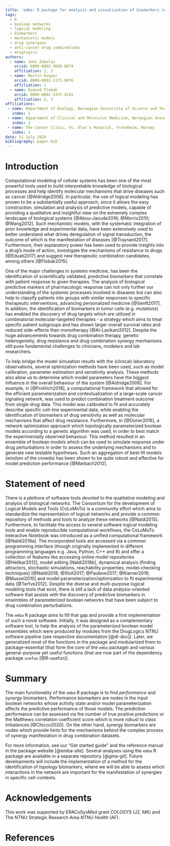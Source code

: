 ```yaml
---
title: 'emba: R package for analysis and visualization of biomarkers in boolean model ensembles'
tags:
  - R
  - boolean networks
  - logical modeling
  - biomarkers
  - mechanistic models
  - drug synergies
  - anti-cancer drug combinations
  - druglogics
authors:
  - name: John Zobolas
    orcid: 0000-0002-3609-8674
    affiliation: 1, 2
  - name: Martin Kuiper
    orcid: 0000-0002-1171-9876
    affiliation: 1
  - name: Åsmund Flobak
    orcid: 0000-0002-3357-425X
    affiliation: 2, 3
affiliations:
 - name: Department of Biology, Norwegian University of Science and Technology (NTNU), Trondheim, Norway
   index: 1
 - name: Department of Clinical and Molecular Medicine, Norwegian University of Science and Technology (NTNU), Trondheim, Norway
   index: 2
 - name: The Cancer Clinic, St. Olav’s Hospital, Trondheim, Norway
   index: 3
date: 31 July 2020
bibliography: paper.bib
---
```


# Introduction

Computational modeling of cellular systems has been one of the most powerful tools used to build interpretable knowledge of biological processes and help identify molecular mechanisms that drive diseases such as cancer [@Aldridge2006].
In particular, the use of logical modeling has proven to be a substantially useful approach, since it allows the easy construction, simulation and analysis of predictive models, capable of providing a qualitative and insightful view on the extremely complex landscape of biological systems [@Abou-Jaoude2016; @Morris2010; @Wang2012].
Such mechanistic models, with the systematic integration of prior knowledge and experimental data, have been extensively used to better understand what drives deregulation of signal transduction, the outcome of which is the manifestation of diseases [@Traynard2017].
Furthermore, their explanatory power has been used to provide insights into a drug’s mode of action, investigate the mechanisms of resistance to drugs [@Eduati2017] and suggest new therapeutic combination candidates, among others [@Flobak2015].

One of the major challenges in systems medicine, has been the identification of scientifically validated, predictive biomarkers that correlate with patient response to given therapies.
The analysis of biological predictive markers of pharmacologic response can not only further our understanding of the systemic processes involved in diseases but can also help to classify patients into groups with similar responses to specific therapeutic interventions, advancing personalized medicine [@Senft2017].
In addition, the identification of biomarkers in tumor cells (e.g. mutations) has enabled the discovery of drug targets which are utilized in combinatorial molecular-targeted therapies - a strategy which aims to treat specific patient subgroups and has shown larger overall survival rates and reduced side-effects than monotherapy [@Al-Lazikani2012].
Despite the huge advancements towards drug combination therapy, genetic heterogeneity, drug resistance and drug combination synergy mechanisms still pose fundamental challenges to clinicians, modelers and lab researchers.

To help bridge the model simulation results with the (clinical) laboratory observations, several optimization methods have been used, such as model calibration, parameter estimation and sensitivity analysis.
These methods also allow us to determine which model parameters have the biggest influence in the overall behaviour of the system [@Aldridge2006].
For example, in [@Frohlich2018], a computational framework that allowed for the efficient parameterization and contextualization of a large-scale cancer signaling network, was used to predict combination treatment outcome from single drug data.
This model was calibrated to fit and accurately describe specific cell-line experimental data, while enabling the identification of biomarkers of drug sensitivity as well as molecular mechanisms that affect drug resistance.
Furthermore, in [@Dorier2016], a network optimization approach which topologically parameterized boolean models according to a genetic algorithm was used, in order to best match the experimentally observed behaviour.
This method resulted in an ensemble of boolean models which can be used to simulate response under drug perturbations in order to assess the underlying mechanisms and to generate new testable hypotheses.
Such an aggregation of best-fit models (wisdom of the crowds) has been shown to be quite robust and effective for model prediction performance [@Marbach2012].

# Statement of need

There is a plethora of software tools devoted to the qualitative modeling and analysis of biological networks.
The Consortium for the development of Logical Models and Tools (CoLoMoTo) is a community effort which aims to standardize the representation of logical networks and provide a common repository of methods and tools to analyze these networks [@Naldi2015].
Furthermore, to facilitate the access to several software logical modeling tools and enable reproducible computational workflows, the CoLoMoTo Interactive Notebook was introduced as a unified computational framework [@Naldi2018a].
The incorporated tools are accessed via a common programming interface (though originally implemented in different programming languages e.g. Java, Python, C++ and R) and offer a collection of features like accessing online model repositories [@Helikar2012], model editing [Naldi2018b], dynamical analysis (finding attractors, stochastic simulations, reachability properties, model-checking techniques) [@Naldi2018; @Stoll2017; @Pauleve2017; @Klarner2016; @Mussel2010] and model parameterization/optimization to fit experimental data  [@Terfve2012].
Despite the diverse and multi-purpose logical modeling tools that exist, there is still a lack of data analysis-oriented software that assists with the discovery of predictive biomarkers in ensembles of parameterized boolean networks that have been subject to drug combination perturbations.

The `emba` R package aims to fill that gap and provide a first implementation of such a novel software.
Initially, it was designed as a complementary software tool, to help the analysis of the parameterized boolean model ensembles which were produced by modules from the DrugLogics NTNU software pipeline (see respective documentation [@dl-doc]).
Later, we generalized most of the functions in the package and modularized them to package-essential (that form the core of the `emba` package) and various general-purpose yet useful functions (that are now part of the dependency package `usefun` [@R-usefun]).

# Summary

The main functionality of the `emba` R package is to find *performance* and *synergy* biomarkers.
Performance biomarkers are nodes in the input boolean networks whose activity state and/or model parameterization affects the predictive performance of those models.
The prediction performance can be assessed via the number of true positive predictions or the Matthews correlation coefficient score which is more robust to class imbalances [@Chicco2020].
On the other hand, synergy biomarkers are nodes which provide hints for the mechanisms behind the complex process of synergy manifestation in drug combination datasets.

For more information, see our “Get started guide” and the reference manual in the package website [@emba-site].
Several analyses using the `emba` R package are available in a separate repository [@gma-git].
Future developments will include the implementation of a method for the identification of *topology* biomarkers, where we will be able to assess which interactions in the network are important for the manifestation of synergies in specific cell-contexts.

# Acknowledgements

This work was supported by ERACoSysMed grant *COLOSYS* (JZ, MK) and The NTNU Strategic Research Area *NTNU Health* (AF).

# References
